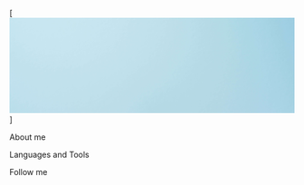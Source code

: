 [![Header](https://github.com/Veligofa/veligofa/blob/main/assets/background17.jpg)] 

About me

Languages and Tools

Follow me


